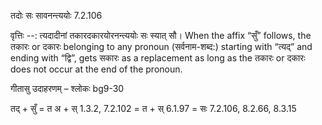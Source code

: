 

 तदोः सः सावनन्त्ययोः 7.2.106 


वृत्तिः --: त्यदादीनां तकारदकारयोरनन्त्ययोः सः स्यात् सौ। When the affix “सुँ” follows, the तकारः or दकारः belonging to any pronoun (सर्वनाम-शब्द:) starting with “त्यद्” and ending with “द्वि”, gets सकारः as a replacement as long as the तकारः or दकारः does not occur at the end of the pronoun. 


गीतासु उदाहरणम् – श्लोकः bg9-30 


तद् + सुँ = त अ + स् 1.3.2, 7.2.102 = त + स् 6.1.97 = सः 7.2.106, 8.2.66, 8.3.15 


